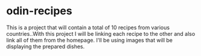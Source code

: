 # odin-recipes

This is a project that will contain a total of 10 recipes from various countries..With this project I will be linking each recipe to the other and also link all of them from the homepage.
I'll be using images that will be displaying the prepared dishes.